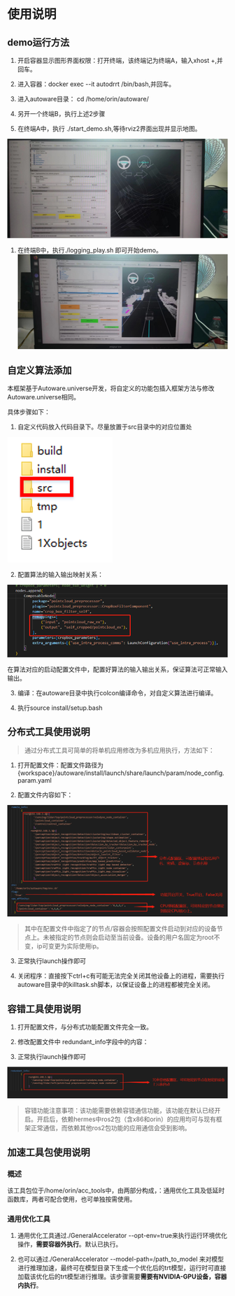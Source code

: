 # 使用说明
## demo运行方法

1.  开启容器显示图形界面权限：打开终端，该终端记为终端A，输入xhost
    +,并回车。

2.  进入容器：docker exec --it autodrrt  /bin/bash,并回车。

3.  进入autoware目录： cd /home/orin/autoware/

4.  另开一个终端B，执行上述2步骤

5.  在终端A中，执行 ./start_demo.sh,等待rviz2界面出现并显示地图。

![avatar](../imgs/rviz.jpeg)

1.  在终端B中，执行./logging_play.sh 即可开始demo。
![avatar](../imgs/demo.jpeg)

## 自定义算法添加

本框架基于Autoware.universe开发，将自定义的功能包插入框架方法与修改Autoware.universe相同。

具体步骤如下：

1.  自定义代码放入代码目录下。尽量放置于src目录中的对应位置处

![avatar](../imgs/add_src.png)

2.  配置算法的输入输出映射关系：

![avatar](../imgs/remap.png)

在算法对应的启动配置文件中，配置好算法的输入输出关系，保证算法可正常输入输出。

3.  编译：在autoware目录中执行colcon编译命令，对自定义算法进行编译。

4.  执行source install/setup.bash

## 分布式工具使用说明

> 通过分布式工具可简单的将单机应用修改为多机应用执行，方法如下：

1.  打开配置文件：配置文件路径为{workspace}/autoware/install/launch/share/launch/param/node_config.param.yaml

2.  配置文件内容如下：

![avatar](../imgs/node_param.png)

> 其中在配置文件中指定了的节点/容器会按照配置文件启动到对应的设备节点上。未被指定的节点则会启动至当前设备。设备的用户名固定为root不变，ip可变更为实际使用ip。

3.  正常执行launch操作即可

4.  关闭程序：直接按下ctrl+c有可能无法完全关闭其他设备上的进程，需要执行autoware目录中的killtask.sh脚本，以保证设备上的进程都被完全关闭。

## 容错工具使用说明

1.  打开配置文件，与分布式功能配置文件完全一致。

2.  修改配置文件中 redundant_info字段中的内容：

3.  正常执行launch操作即可

![avatar](../imgs/node_param2.png)


>容错功能注意事项：该功能需要依赖容错通信功能，该功能在默认已经开启。开启后，依赖hermes中ros2包（含x86和orin）的应用均可与现有框架正常通信，而依赖其他ros2包功能的应用通信会受到影响。

## 加速工具包使用说明

### 概述

该工具包位于/home/orin/acc_tools中，由两部分构成，：通用优化工具及低延时函数库，两者可配合使用，也可单独按需使用。

### 通用优化工具

1.  通用优化工具通过./GeneralAccelerator
    --opt-env=true来执行运行环境优化操作，**需要容器外执行**。默认已执行。

2.  也可以通过./GeneralAccelerator --model-path=/path_to_model
    来对模型进行推理加速，最终可在模型目录下生成一个优化后的trt模型，运行时可直接加载该优化后的trt模型进行推理。该步骤需要**需要有NVIDIA-GPU设备，容器内执行**。

